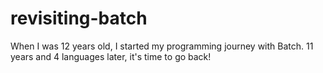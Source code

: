 # revisiting-batch
When I was 12 years old, I started my programming journey with Batch. 11 years and 4 languages later, it's time to go back!
